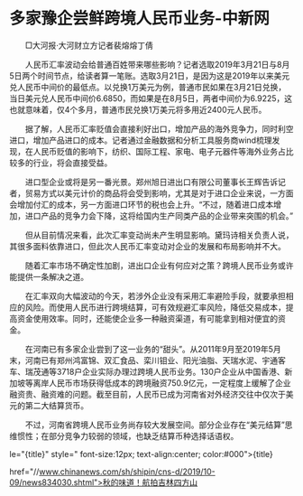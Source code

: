 # 多家豫企尝鲜跨境人民币业务-中新网

　　□大河报·大河财立方记者裴熔熔丁倩

　　人民币汇率波动会给普通百姓带来哪些影响？记者选取2019年3月21日与8月5日两个时间节点，给读者算一笔账。选取3月21日，是因为这是2019年以来美元兑人民币中间价的最低点。以兑换1万美元为例，普通市民如果在3月21日兑换，当日美元兑人民币中间价6.6850，而如果是在8月5日，两者中间价为6.9225，这也就意味着，仅4个多月，普通市民兑换1万美元将多用近2400元人民币。

　　据了解，人民币汇率贬值会直接利好出口，增加产品的海外竞争力，同时利空进口，增加产品进口的成本。记者通过金融数据和分析工具服务商wind梳理发现，在人民币贬值的影响下，纺织、国际工程、家电、电子元器件等海外业务占比较多的行业，将会直接受益。

　　进口型企业或将是另一番光景。郑州旭日进出口有限公司董事长王辉告诉记者，贸易方式以美元计价的商品将会受到影响，尤其是对于进口企业来说，一方面会增加付汇的成本，另一方面进口环节的税也会上升。“不过，随着进口成本增加，进口产品的竞争力会下降，这将给国内生产同类产品的企业带来突围的机会。”

　　但从目前情况来看，此次汇率变动尚未产生明显影响。黛玛诗相关负责人说，其很多面料依靠进口，但此次人民币汇率变动对企业的发展和布局影响并不大。

　　随着汇率市场不确定性加剧，进出口企业有何应对之策？跨境人民币业务或许能提供一条解决之道。

　　在汇率双向大幅波动的今天，若涉外企业没有采用汇率避险手段，就要承担相应的风险。而使用人民币进行跨境结算，可有效规避汇率风险，降低交易成本，提高资金使用效率。同时，还能使企业多一种融资渠道，有可能拿到相对便宜的资金。

　　在河南已有多家企业尝到了这一业务的“甜头”。从2011年9月至2019年5月末，河南已有郑州鸿富锦、双汇食品、栾川钼业、阳光油脂、天瑞水泥、宇通客车、瑞茂通等3718户企业实际办理过跨境人民币业务。130户企业从中国香港、新加坡等离岸人民币市场获得低成本的跨境融资750.9亿元，一定程度上缓解了企业融资贵、融资难的问题。截至目前，人民币已成为河南省对外经济交往中仅次于美元的第二大结算货币。

　　不过，河南省跨境人民币业务尚存较大发展空间。部分企业存在“美元结算”思维惯性；在部分竞争力较弱的领域，也缺乏结算币种选择话语权。

le="{title}" style=" font-size:12px; text-align:center; color:#000">{title}

href="//www.chinanews.com/sh/shipin/cns-d/2019/10-09/news834030.shtml">秋的味道！航拍吉林四方山

